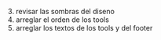 3. revisar las sombras del diseno
4. arreglar el orden de los tools
5. arreglar los textos de los tools y del footer